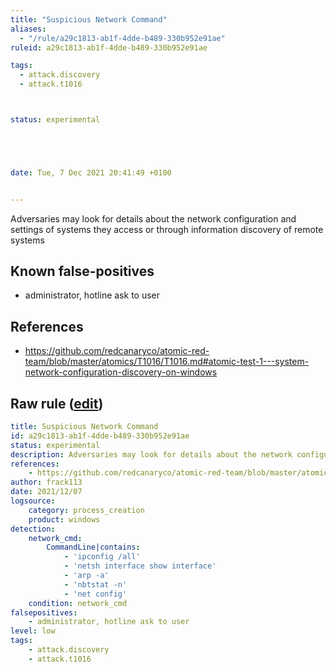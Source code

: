 ```yaml
---
title: "Suspicious Network Command"
aliases:
  - "/rule/a29c1813-ab1f-4dde-b489-330b952e91ae"
ruleid: a29c1813-ab1f-4dde-b489-330b952e91ae

tags:
  - attack.discovery
  - attack.t1016



status: experimental





date: Tue, 7 Dec 2021 20:41:49 +0100


---
```


Adversaries may look for details about the network configuration and settings of systems they access or through information discovery of remote systems

<!--more-->


## Known false-positives

* administrator, hotline ask to user



## References

* https://github.com/redcanaryco/atomic-red-team/blob/master/atomics/T1016/T1016.md#atomic-test-1---system-network-configuration-discovery-on-windows


## Raw rule ([edit](https://github.com/SigmaHQ/sigma/edit/master/rules/windows/process_creation/proc_creation_win_susp_network_command.yml))
```yaml
title: Suspicious Network Command
id: a29c1813-ab1f-4dde-b489-330b952e91ae
status: experimental
description: Adversaries may look for details about the network configuration and settings of systems they access or through information discovery of remote systems
references:
    - https://github.com/redcanaryco/atomic-red-team/blob/master/atomics/T1016/T1016.md#atomic-test-1---system-network-configuration-discovery-on-windows
author: frack113
date: 2021/12/07
logsource:
    category: process_creation
    product: windows
detection:
    network_cmd:
        CommandLine|contains: 
            - 'ipconfig /all'
            - 'netsh interface show interface'
            - 'arp -a'
            - 'nbtstat -n'
            - 'net config'
    condition: network_cmd
falsepositives:
    - administrator, hotline ask to user
level: low
tags:
    - attack.discovery
    - attack.t1016

```
